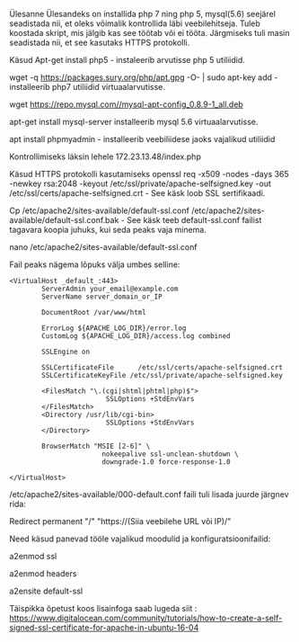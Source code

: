 Ülesanne
Ülesandeks on installida php 7 ning php 5, mysql(5.6) seejärel seadistada nii, et oleks võimalik kontrollida läbi veebilehitseja. Tuleb koostada skript, mis jälgib kas see töötab või ei tööta. Järgmiseks tuli masin seadistada nii, et see kasutaks HTTPS protokolli.

Käsud
Apt-get install php5 - instaleerib arvutisse php 5 utiliidid.

wget -q https://packages.sury.org/php/apt.gpg -O- | sudo apt-key add - installeerib php7 utiliidid virtuaalarvutisse.

wget https://repo.mysql.com//mysql-apt-config_0.8.9-1_all.deb

apt-get install mysql-server installeerib mysql 5.6 virtuaalarvutisse.

apt install phpmyadmin - installeerib veebiliidese jaoks vajalikud utiliidid

Kontrollimiseks läksin lehele 172.23.13.48/index.php

Käsud HTTPS protokolli kasutamiseks
openssl req -x509 -nodes -days 365 -newkey rsa:2048 -keyout /etc/ssl/private/apache-selfsigned.key -out /etc/ssl/certs/apache-selfsigned.crt - See käsk loob SSL sertifikaadi.

Cp /etc/apache2/sites-available/default-ssl.conf /etc/apache2/sites-available/default-ssl.conf.bak - See käsk teeb default-ssl.conf failist tagavara koopia juhuks, kui seda peaks vaja minema.

nano /etc/apache2/sites-available/default-ssl.conf

Fail peaks nägema lõpuks välja umbes selline:

    <VirtualHost _default_:443>
            ServerAdmin your_email@example.com
            ServerName server_domain_or_IP

            DocumentRoot /var/www/html

            ErrorLog ${APACHE_LOG_DIR}/error.log
            CustomLog ${APACHE_LOG_DIR}/access.log combined

            SSLEngine on

            SSLCertificateFile      /etc/ssl/certs/apache-selfsigned.crt
            SSLCertificateKeyFile /etc/ssl/private/apache-selfsigned.key

            <FilesMatch "\.(cgi|shtml|phtml|php)$">
                            SSLOptions +StdEnvVars
            </FilesMatch>
            <Directory /usr/lib/cgi-bin>
                            SSLOptions +StdEnvVars
            </Directory>

            BrowserMatch "MSIE [2-6]" \
                           nokeepalive ssl-unclean-shutdown \
                           downgrade-1.0 force-response-1.0

    </VirtualHost>
/etc/apache2/sites-available/000-default.conf faili tuli lisada juurde järgnev rida:

Redirect permanent "/" "https://(Siia veebilehe URL või IP)/"

Need käsud panevad tööle vajalikud moodulid ja konfiguratsioonifailid:

a2enmod ssl

a2enmod headers

a2ensite default-ssl


Täispikka õpetust koos lisainfoga saab lugeda siit : https://www.digitalocean.com/community/tutorials/how-to-create-a-self-signed-ssl-certificate-for-apache-in-ubuntu-16-04
